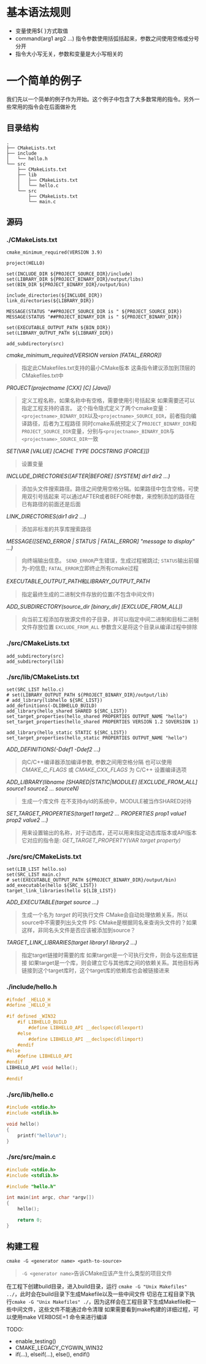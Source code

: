 # 基本语法规则
- 变量使用${ }方式取值
- command(arg1 arg2 ...) 指令参数使用括弧括起来，参数之间使用空格或分号分开
- 指令大小写无关，参数和变量是大小写相关的

# 一个简单的例子
我们先以一个简单的例子作为开始。这个例子中包含了大多数常用的指令。另外一些常用的指令会在后面做补充
## 目录结构
     
    .
    ├── CMakeLists.txt
    ├── include
    │   └── hello.h
    └── src
        ├── CMakeLists.txt
        ├── lib
        │   ├── CMakeLists.txt
        │   └── hello.c
        └── src
            ├── CMakeLists.txt
            └── main.c
## 源码
### ./CMakeLists.txt 
```
cmake_minimum_required(VERSION 3.9)

project(HELLO)

set(INCLUDE_DIR ${PROJECT_SOURCE_DIR}/include)
set(LIBRARY_DIR ${PROJECT_BINARY_DIR}/output/libs)
set(BIN_DIR ${PROJECT_BINARY_DIR}/output/bin)

include_directories(${INCLUDE_DIR})
link_directories(${LIBRARY_DIR})

MESSAGE(STATUS "##PROJECT_SOURCE_DIR is " ${PROJECT_SOURCE_DIR})
MESSAGE(STATUS "##PROJECT_BINARY_DIR is " ${PROJECT_BINARY_DIR})

set(EXECUTABLE_OUTPUT_PATH ${BIN_DIR})
set(LIBRARY_OUTPUT_PATH ${LIBRARY_DIR})

add_subdirectory(src)
```

*cmake_minimum_required(VERSION version [FATAL_ERROR])*
> 指定此CMakefiles.txt支持的最小CMake版本
> 这条指令建议添加到顶层的CMakefiles.txt中

*PROJECT(projectname [CXX] [C] [Java])*
> 定义工程名称，如果名称中有空格，需要使用引号括起来
> 如果需要还可以指定工程支持的语言。
> 这个指令隐式定义了两个cmake变量： `<projectname>_BINARY_DIR`以及`<projectname>_SOURCE_DIR`，前者指向编译路径，后者为工程路径
> 同时cmake系统预定义了`PROJECT_BINARY_DIR`和`PROJECT_SOURCE_DIR`变量，分别与`<projectname>_BINARY_DIR`与`<projectname>_SOURCE_DIR`一致

*SET(VAR [VALUE] [CACHE TYPE DOCSTRING [FORCE]])*
> 设置变量

*INCLUDE_DIRECTORIES([AFTER|BEFORE] [SYSTEM] dir1 dir2 ...)*
> 添加头文件搜索路径。路径之间使用空格分隔。如果路径中包含空格，可使用双引号括起来
> 可以通过AFTER或者BEFORE参数，来控制添加的路径在已有路径的前面还是后面

*LINK_DIRECTORIES(dir1 dir2 ...)*
> 添加非标准的共享库搜索路径

*MESSAGE([SEND_ERROR | STATUS | FATAL_ERROR] "message to display" ...)*
> 向终端输出信息。
> `SEND_ERROR`产生错误，生成过程被跳过; `STATUS`输出前缀为-的信息; `FATAL_ERROR`立即终止所有cmake过程

*EXECUTABLE_OUTPUT_PATH*和*LIBRARY_OUTPUT_PATH*
> 指定最终生成的二进制文件存放的位置(不包含中间文件)

*ADD_SUBDIRECTORY(source_dir [binary_dir] [EXCLUDE_FROM_ALL])*
> 向当前工程添加存放源文件的子目录，并可以指定中间二进制和目标二进制文件存放位置
> `EXCLUDE_FROM_ALL` 参数含义是将这个目录从编译过程中排除

### ./src/CMakeLists.txt

    add_subdirectory(src)
    add_subdirectory(lib)

### ./src/lib/CMakeLists.txt

    set(SRC_LIST hello.c)
    # set(LIBRARY_OUTPUT_PATH ${PROJECT_BINARY_DIR}/output/lib)
    # add_library(libhello ${SRC_LIST})
    add_definitions(-DLIBHELLO_BUILD)
    add_library(hello_shared SHARED ${SRC_LIST})
    set_target_properties(hello_shared PROPERTIES OUTPUT_NAME "hello")
    set_target_properties(hello_shared PROPERTIES VERSION 1.2 SOVERSION 1)

    add_library(hello_static STATIC ${SRC_LIST})
    set_target_properties(hello_static PROPERTIES OUTPUT_NAME "hello")

*ADD_DEFINITIONS(-Ddef1 -Ddef2 ...)*
> 向C/C++编译器添加编译参数, 参数之间用空格分隔
> 也可以使用 *CMAKE_C_FLAGS* 或 *CMAKE_CXX_FLAGS* 为 C/C++ 设置编译选项

*ADD_LIBRARY(libname [SHARED|STATIC|MODULE] [EXCLUDE_FROM_ALL] source1 source2 ... sourceN)*
> 生成一个库文件
> 在不支持dyld的系统中，MODULE被当作SHARED对待

*SET_TARGET_PROPERTIES(target1 target2 ... PROPERTIES prop1 value1 prop2 value2 ...)*
> 用来设置输出的名称，对于动态库，还可以用来指定动态库版本或API版本
> 它对应的指令是: *GET_TARGET_PROPERTY(VAR target property)*

### ./src/src/CMakeLists.txt

    set(LIB_LIST hello.so)
    set(SRC_LIST main.c)
    # set(EXECUTABLE_OUTPUT_PATH ${PROJECT_BINARY_DIR}/output/bin)
    add_executable(hello ${SRC_LIST})
    target_link_libraries(hello ${LIB_LIST})

*ADD_EXECUTABLE(target source ...)*
> 生成一个名为 *target* 的可执行文件
> CMake会自动处理依赖关系，所以source中不需要列出头文件
> PS: CMake是根据同名来查询头文件的？如果这样，非同名头文件是否应该被添加到source？

*TARGET_LINK_LIBRARIES(target library1 library2 ...)*
> 指定target链接时需要的库
> 如果target是一个可执行文件，则会与这些库链接
> 如果target是一个库，则会建立它与其他库之间的依赖关系。其他目标再链接到这个target库时，这个target库的依赖库也会被链接进来

### ./include/hello.h

``` c
#ifndef _HELLO_H
#define _HELLO_H

#if defined _WIN32
    #if LIBHELLO_BUILD
        #define LIBHELLO_API __declspec(dllexport)
    #else
        #define LIBHELLO_API __declspec(dllimport)
    #endif
#else
    #define LIBHELLO_API
#endif
LIBHELLO_API void hello();

#endif
```

### ./src/lib/hello.c
``` c
#include <stdio.h>
#include <stdlib.h>

void hello()
{
    printf("hello\n");
}
```


### ./src/src/main.c
``` c
#include <stdio.h>
#include <stdlib.h>

#include "hello.h"

int main(int argc, char *argv[])
{
    hello();

    return 0;
}
```

## 构建工程
`cmake -G <generator name> <path-to-source>`
> `-G <generator name>`告诉CMake应该产生什么类型的项目文件

在工程下创建build目录，进入build目录，运行 `cmake -G "Unix Makefiles" ../`，此时会在build目录下生成Makefile以及一些中间文件
切忌在工程目录下执行`cmake -G "Unix Makefiles" ./`，因为这样会在工程目录下生成Makefile和一些中间文件，这些文件不能通过命令清理
如果需要看到make构建的详细过程，可以使用make VERBOSE=1 命令来进行编译


TODO:
- enable_testing()
- CMAKE_LEGACY_CYGWIN_WIN32
- if(...), elseif(...), else(), endif()
